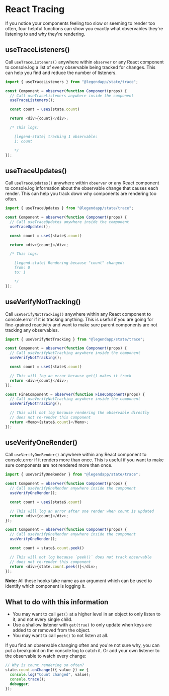 # React Tracing

If you notice your components feeling too slow or seeming to render too often, four helpful functions can show you exactly what observables they're listening to and why they're rendering.

## useTraceListeners()

Call `useTraceListeners()` anywhere within `observer` or any React component to console.log a list of every observable being tracked for changes. This can help you find and reduce the number of listeners.

```javascript
import { useTraceListeners } from "@legendapp/state/trace";

const Component = observer(function Component(props) {
  // Call useTraceListeners anywhere inside the component
  useTraceListeners();

  const count = use$(state.count)

  return <div>{count}</div>;

  /* This logs:

    [legend-state] tracking 1 observable:
    1: count

    */
});
```

## useTraceUpdates()

Call `useTraceUpdates()` anywhere within `observer` or any React component to console.log information about the observable change that causes each render. This can help you track down why components are rendering too often.

```javascript
import { useTraceUpdates } from "@legendapp/state/trace";

const Component = observer(function Component(props) {
  // Call useTraceUpdates anywhere inside the component
  useTraceUpdates();

  const count = use$(state$.count)

  return <div>{count}</div>;

  /* This logs:

    [legend-state] Rendering because "count" changed:
    from: 0
    to: 1

    */
});
```

## useVerifyNotTracking()

Call `useVerifyNotTracking()` anywhere within any React component to console.error if it is tracking anything. This is useful if you are going for fine-grained reactivity and want to make sure parent components are not tracking any observables.

```javascript
import { useVerifyNotTracking } from "@legendapp/state/trace";

const Component = observer(function Component(props) {
  // Call useVerifyNotTracking anywhere inside the component
  useVerifyNotTracking();

  const count = use$(state$.count)

  // This will log an error because get() makes it track
  return <div>{count}</div>;
});

const FineComponent = observer(function FineComponent(props) {
  // Call useVerifyNotTracking anywhere inside the component
  useVerifyNotTracking();

  // This will not log because rendering the observable directly
  // does not re-render this component
  return <Memo>{state$.count}</Memo>;
});
```

## useVerifyOneRender()

Call `useVerifyOneRender()` anywhere within any React component to console.error if it renders more than once. This is useful if you want to make sure components are not rendered more than once.

```javascript
import { useVerifyOneRender } from "@legendapp/state/trace";

const Component = observer(function Component(props) {
  // Call useVerifyOneRender anywhere inside the component
  useVerifyOneRender();

  const count = use$(state$.count)

  // This will log an error after one render when count is updated
  return <div>{count}</div>;
});

const Component = observer(function Component(props) {
  // Call useVerifyOneRender anywhere inside the component
  useVerifyOneRender();

  const count = state$.count.peek()

  // This will not log because `peek()` does not track observable
  // does not re-render this component
  return <div>{state.count.peek()}</div>;
});
```

**Note:** All these hooks take name as an argument which can be used to identify which component is logging it.

## What to do with this information

- You may want to call `get()` at a higher level in an object to only listen to it, and not every single child.
- Use a shallow listener with `get(true)` to only update when keys are added to or removed from the object.
- You may want to call `peek()` to not listen at all.

If you find an observable changing often and you're not sure why, you can put a breakpoint on the console log to catch it. Or add your own listener to the observable to watch every change:

```javascript
// Why is count rendering so often?
state.count.onChange(({ value }) => {
  console.log("Count changed", value);
  console.trace();
  debugger;
});
```
